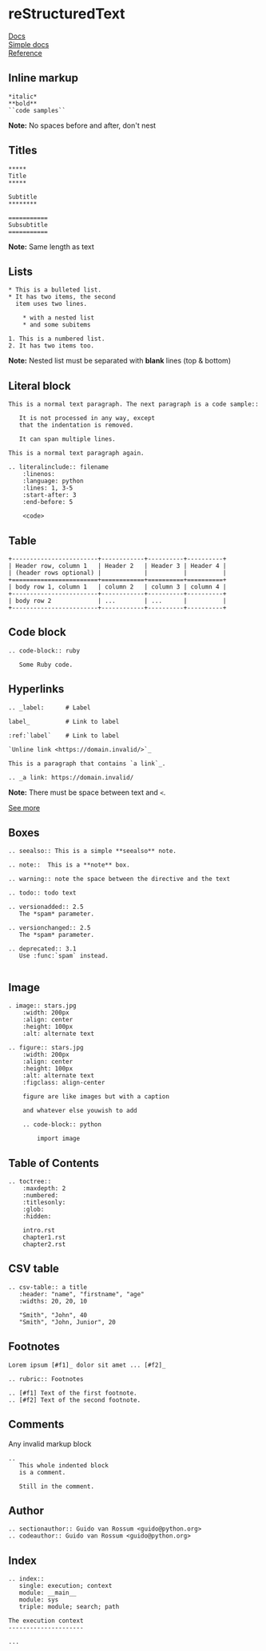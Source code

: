 # reStructuredText
[Docs](http://www.sphinx-doc.org/en/master/usage/restructuredtext/index.html)  
[Simple docs](https://thomas-cokelaer.info/tutorials/sphinx/rest_syntax.html)  
[Reference](http://www.sphinx-doc.org/en/master/usage/restructuredtext/directives.html?highlight=warning)

## Inline markup
```
*italic*
**bold**
``code samples``
```
**Note:** No spaces before and after, don't nest

## Titles
```
*****
Title
*****

Subtitle
********

===========
Subsubtitle
===========

```
**Note:** Same length as text

## Lists
```
* This is a bulleted list.
* It has two items, the second
  item uses two lines.

    * with a nested list
    * and some subitems

1. This is a numbered list.
2. It has two items too.
```
**Note:** Nested list must be separated with **blank** lines (top & bottom)

## Literal block
```
This is a normal text paragraph. The next paragraph is a code sample::

   It is not processed in any way, except
   that the indentation is removed.

   It can span multiple lines.

This is a normal text paragraph again.

.. literalinclude:: filename
    :linenos:
    :language: python
    :lines: 1, 3-5
    :start-after: 3
    :end-before: 5

    <code>
```

## Table
```
+------------------------+------------+----------+----------+
| Header row, column 1   | Header 2   | Header 3 | Header 4 |
| (header rows optional) |            |          |          |
+========================+============+==========+==========+
| body row 1, column 1   | column 2   | column 3 | column 4 |
+------------------------+------------+----------+----------+
| body row 2             | ...        | ...      |          |
+------------------------+------------+----------+----------+
```

## Code block
```
.. code-block:: ruby

   Some Ruby code.
```

## Hyperlinks
```
.. _label:      # Label

label_          # Link to label

:ref:`label`    # Link to label

`Unline link <https://domain.invalid/>`_

This is a paragraph that contains `a link`_.

.. _a link: https://domain.invalid/
```
**Note:** There must be space between text and `<`.

[See more](http://www.sphinx-doc.org/en/master/usage/restructuredtext/roles.html#ref-role)

## Boxes
```
.. seealso:: This is a simple **seealso** note.

.. note::  This is a **note** box.

.. warning:: note the space between the directive and the text

.. todo:: todo text

.. versionadded:: 2.5
   The *spam* parameter.

.. versionchanged:: 2.5
   The *spam* parameter.

.. deprecated:: 3.1
   Use :func:`spam` instead.


```

## Image
```
. image:: stars.jpg
    :width: 200px
    :align: center
    :height: 100px
    :alt: alternate text

.. figure:: stars.jpg
    :width: 200px
    :align: center
    :height: 100px
    :alt: alternate text
    :figclass: align-center

    figure are like images but with a caption

    and whatever else youwish to add

    .. code-block:: python

        import image
```

## Table of Contents
```
.. toctree::
    :maxdepth: 2
    :numbered:
    :titlesonly:
    :glob:
    :hidden:

    intro.rst
    chapter1.rst
    chapter2.rst
```

## CSV table
```
.. csv-table:: a title
   :header: "name", "firstname", "age"
   :widths: 20, 20, 10

   "Smith", "John", 40
   "Smith", "John, Junior", 20
```

## Footnotes
```
Lorem ipsum [#f1]_ dolor sit amet ... [#f2]_

.. rubric:: Footnotes

.. [#f1] Text of the first footnote.
.. [#f2] Text of the second footnote.
```

## Comments
Any invalid markup block
```
..
   This whole indented block
   is a comment.

   Still in the comment.
```

## Author
```
.. sectionauthor:: Guido van Rossum <guido@python.org>
.. codeauthor:: Guido van Rossum <guido@python.org>
```

## Index
```
.. index::
   single: execution; context
   module: __main__
   module: sys
   triple: module; search; path

The execution context
---------------------

...
```
